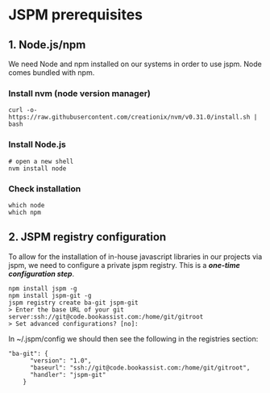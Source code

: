 # JSPM prerequisites

## 1. Node.js/npm

We need Node and npm installed on our systems in order to use jspm.  Node comes bundled with npm.

### Install nvm (node version manager)
`curl -o- https://raw.githubusercontent.com/creationix/nvm/v0.31.0/install.sh | bash`

### Install Node.js
```
# open a new shell
nvm install node
```

### Check installation
```
which node
which npm
```

## 2. JSPM registry configuration

To allow for the installation of in-house javascript libraries in our projects via jspm, we need to configure a private jspm
registry.  This is a **_one-time configuration step_**.

```
npm install jspm -g
npm install jspm-git -g
jspm registry create ba-git jspm-git
> Enter the base URL of your git server:ssh://git@code.bookassist.com:/home/git/gitroot
> Set advanced configurations? [no]:
```

In ~/.jspm/config we should then see the following in the registries section:

```
"ba-git": {
      "version": "1.0",
      "baseurl": "ssh://git@code.bookassist.com:/home/git/gitroot",
      "handler": "jspm-git"
    }
```

